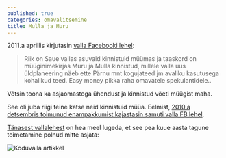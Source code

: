 ```yaml
---
published: true
categories: omavalitsemine
title: Mulla ja Muru
---
```

2011.a aprillis kirjutasin [valla Facebooki lehel](https://www.facebook.com/Sauevald/posts/111294785620335?match=c2F1ZSB2YWxkLG11bGxhLHZhbGQsbXVydSxzYXVl):

> Riik on Saue vallas asuvaid kinnistuid müümas ja taaskord on müüginimekirjas Muru ja Mulla kinnistud, millele valla uus üldplaneering näeb ette Pärnu mnt kogujateed jm avaliku kasutusega kohalikud teed. Easy money pikka raha omavatele spekulantidele..

Võtsin toona ka asjaomastega ühendust ja kinnistud võeti müügist maha. 

See oli juba riigi teine katse neid kinnistuid müüa. Eelmist, [2010.a detsembris toimunud enampakkumist kajastasin samuti valla FB lehel](https://www.facebook.com/photo.php?fbid=1239283639486&set=p.1239283639486&type=3&permPage=1).

[Tänasest vallalehest](http://sauevald.ee/documents/108075/320703/koduvald_veebruar_2017.pdf/b6c8cd37-3646-4a3b-b6cb-5de498d80163) on hea meel lugeda, et see pea kuue aasta tagune toimetamine polnud mitte asjata:

![Koduvalla artikkel](https://cloud.githubusercontent.com/assets/146800/22705264/8ca0cd8e-ed73-11e6-82bb-ab4cc2223973.png)
